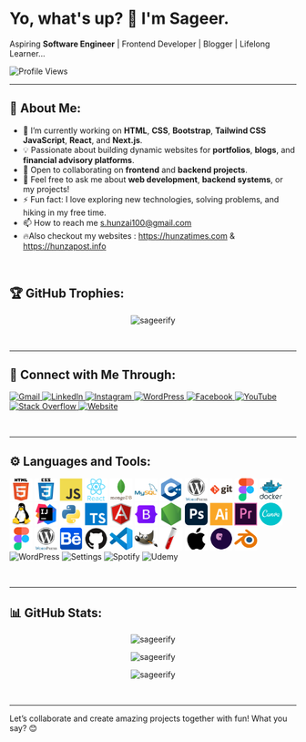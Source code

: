<!-- README.md -->

# Yo, what's up? 👋 I'm Sageer.

Aspiring **Software Engineer** | Frontend Developer | Blogger | Lifelong Learner...

![Profile Views](https://komarev.com/ghpvc/?username=sageerify&label=Profile%20views&color=0e75b6&style=flat)  

---

## 🌟 About Me: 
- 🌱 I’m currently working on **HTML**, **CSS**, **Bootstrap**, **Tailwind CSS** **JavaScript**, **React**, and **Next.js**.  
- 💡 Passionate about building dynamic websites for **portfolios**, **blogs**, and **financial advisory platforms**.  
- 🤝 Open to collaborating on **frontend** and **backend projects**.  
- 💬 Feel free to ask me about **web development**, **backend systems**, or my projects!  
- ⚡ Fun fact: I love exploring new technologies, solving problems, and hiking in my free time.
- 📫 How to reach me s.hunzai100@gmail.com
- 🔥Also checkout my websites : https://hunzatimes.com & https://hunzapost.info
<br />

## 🏆 GitHub Trophies:  
<p align="center">  
  <img src="https://github-profile-trophy.vercel.app/?username=sageerify&theme=onedark&row=1&column=6" alt="sageerify" />  
</p>  

<br />

---

## 📨 Connect with Me Through:  
<p align="left">  

  <a href="mailto:s.hunzai100@gmail.com" target="_blank">  
    <img src="https://img.icons8.com/color/48/000000/gmail.png" alt="Gmail"/>  
  </a>  
  <a href="https://www.linkedin.com/in/%20sageer-ahmed-28b704321" target="_blank">  
    <img src="https://img.icons8.com/color/48/000000/linkedin.png" alt="LinkedIn"/>  
  </a>  
  <a href="https://instagram.com/sageerify" target="_blank">  
    <img src="https://img.icons8.com/color/48/000000/instagram-new.png" alt="Instagram"/>  
  </a>  
<a href="https://hunzatimes.com" target="_blank">  
    <img src="https://img.icons8.com/color/48/000000/wordpress.png" alt="WordPress"/>  
</a>
  <a href="https://www.facebook.com/profile.php?id=100084216848935&mibextid=ZbWKwL" target="_blank">  
    <img src="https://img.icons8.com/color/48/000000/facebook-new.png" alt="Facebook"/>  
  </a>  
  <a href="https://www.youtube.com/@sageerify10" target="_blank">  
    <img src="https://img.icons8.com/color/48/000000/youtube-play.png" alt="YouTube"/>  
  </a>  
  <a href="https://stackoverflow.com/users/28930309/sageer-ahmed" target="_blank">  
    <img src="https://img.icons8.com/color/48/000000/stackoverflow.png" alt="Stack Overflow"/>  
</a>
  <a href="https://hunzapost.info" target="_blank">  
    <img src="https://img.icons8.com/color/48/000000/domain.png" alt="Website"/>  
</a>
</p>  

<br />

---

## ⚙️ Languages and Tools:  
<p align="left">  
<img src="https://raw.githubusercontent.com/devicons/devicon/master/icons/html5/html5-original-wordmark.svg" alt="HTML5" width="40" height="40"/>  
  <img src="https://raw.githubusercontent.com/devicons/devicon/master/icons/css3/css3-original-wordmark.svg" alt="CSS3" width="40" height="40"/>  
  <img src="https://raw.githubusercontent.com/devicons/devicon/master/icons/javascript/javascript-original.svg" alt="JavaScript" width="40" height="40"/>  
  <img src="https://raw.githubusercontent.com/devicons/devicon/master/icons/react/react-original-wordmark.svg" alt="React" width="40" height="40"/>  
  <img src="https://raw.githubusercontent.com/devicons/devicon/master/icons/mongodb/mongodb-original-wordmark.svg" alt="MongoDB" width="40" height="40"/>  
  <img src="https://raw.githubusercontent.com/devicons/devicon/master/icons/mysql/mysql-original-wordmark.svg" alt="MySQL" width="40" height="40"/>  
  <img src="https://raw.githubusercontent.com/devicons/devicon/master/icons/cplusplus/cplusplus-original.svg" alt="C++" width="40" height="40"/>  
  <img src="https://raw.githubusercontent.com/devicons/devicon/master/icons/wordpress/wordpress-original.svg" alt="WordPress" width="40" height="40"/>  
  <img src="https://raw.githubusercontent.com/devicons/devicon/master/icons/git/git-original-wordmark.svg" alt="Git" width="40" height="40"/>  
  <img src="https://raw.githubusercontent.com/devicons/devicon/master/icons/figma/figma-original.svg" alt="Figma" width="40" height="40"/>  
  <img src="https://raw.githubusercontent.com/devicons/devicon/master/icons/docker/docker-original-wordmark.svg" alt="Docker" width="40" height="40"/>  
  <img src="https://raw.githubusercontent.com/devicons/devicon/master/icons/linux/linux-original.svg" alt="Linux" width="40" height="40"/>  
  <img src="https://raw.githubusercontent.com/devicons/devicon/master/icons/intellij/intellij-original.svg" alt="IntelliJ IDEA" width="40" height="40"/>  
  <img src="https://raw.githubusercontent.com/devicons/devicon/master/icons/python/python-original.svg" alt="Python" width="40" height="40"/>  
  <img src="https://raw.githubusercontent.com/devicons/devicon/master/icons/typescript/typescript-original.svg" alt="TypeScript" width="40" height="40"/>  
  <img src="https://raw.githubusercontent.com/devicons/devicon/master/icons/angularjs/angularjs-original.svg" alt="Angular" width="40" height="40"/>  
  <img src="https://raw.githubusercontent.com/devicons/devicon/master/icons/bootstrap/bootstrap-original.svg" alt="Bootstrap" width="40" height="40"/>  
  <img src="https://raw.githubusercontent.com/devicons/devicon/master/icons/nodejs/nodejs-original.svg" alt="Node.js" width="40" height="40"/>
  <img src="https://raw.githubusercontent.com/devicons/devicon/master/icons/photoshop/photoshop-plain.svg" alt="Adobe Photoshop" width="40" height="40"/>  
  <img src="https://raw.githubusercontent.com/devicons/devicon/master/icons/illustrator/illustrator-plain.svg" alt="Adobe Illustrator" width="40" height="40"/>  
  <img src="https://raw.githubusercontent.com/devicons/devicon/master/icons/premierepro/premierepro-original.svg" alt="Adobe Premiere Pro" width="40" height="40"/>  
  <img src="https://raw.githubusercontent.com/devicons/devicon/master/icons/canva/canva-original.svg" alt="Canva" width="40" height="40"/>  
  <img src="https://raw.githubusercontent.com/devicons/devicon/master/icons/figma/figma-original.svg" alt="Figma" width="40" height="40"/>  
  <img src="https://raw.githubusercontent.com/devicons/devicon/master/icons/wordpress/wordpress-original.svg" alt="WordPress" width="40" height="40"/>  
  <img src="https://raw.githubusercontent.com/devicons/devicon/master/icons/behance/behance-original.svg" alt="Behance" width="40" height="40"/>  
  <img src="https://raw.githubusercontent.com/devicons/devicon/master/icons/github/github-original.svg" alt="GitHub" width="40" height="40"/>  
  <img src="https://raw.githubusercontent.com/devicons/devicon/master/icons/vscode/vscode-original.svg" alt="VS Code" width="40" height="40"/>  
   
  <img src="https://raw.githubusercontent.com/devicons/devicon/master/icons/gimp/gimp-original.svg" alt="GIMP" width="40" height="40"/>  
    
    
  <img src="https://raw.githubusercontent.com/devicons/devicon/master/icons/jekyll/jekyll-original.svg" alt="Jekyll" width="40" height="40"/>    
  <img src="https://raw.githubusercontent.com/devicons/devicon/master/icons/apple/apple-original.svg" alt="Apple Creative Tools" width="40" height="40"/>  
  <img src="https://raw.githubusercontent.com/devicons/devicon/master/icons/aftereffects/aftereffects-original.svg" alt="Adobe After Effects" width="40" height="40"/>  
  <img src="https://raw.githubusercontent.com/devicons/devicon/master/icons/blender/blender-original.svg" alt="Blender" width="40" height="40"/>   
    <img src="https://img.icons8.com/color/48/000000/wordpress.png" alt="WordPress"/>  
   <img src="https://img.icons8.com/color/48/000000/settings.png" alt="Settings"/>
   <img src="https://img.icons8.com/fluency/48/000000/spotify.png" alt="Spotify"/>
   <img src="https://img.icons8.com/color/48/000000/udemy.png" alt="Udemy"/>
</p>  

<br />

---

## 📊 GitHub Stats:  
<p align="center">  
  <img src="https://github-readme-stats.vercel.app/api?username=sageerify&show_icons=true&locale=en&theme=radical" alt="sageerify" />  
</p>  
<p align="center">  
  <img src="https://github-readme-streak-stats.herokuapp.com/?user=sageerify&theme=radical" alt="sageerify" />  
</p>  
<p align="center">  
  <img src="https://github-readme-stats.vercel.app/api/top-langs?username=sageerify&show_icons=true&locale=en&layout=compact&theme=radical" alt="sageerify" />  
</p>  

<br />

---

Let’s collaborate and create amazing projects together with fun! What you say? 😊
